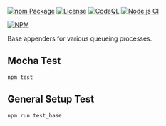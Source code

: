 
[![npm Package](https://img.shields.io/npm/v/base-queue.svg)](https://www.npmjs.org/package/base-queue)
[![License](https://img.shields.io/npm/l/base-queue.svg)](https://github.com/jman717/base-queue/blob/master/LICENSE)
[![CodeQL](https://github.com/jman717/base-queue/actions/workflows/actions.yml/badge.svg)](https://github.com/jman717/base-queue/actions/workflows/actions.yml)
[![Node.js CI](https://github.com/jman717/base-queue/actions/workflows/node.js.yml/badge.svg)](https://github.com/jman717/base-queue/actions/workflows/node.js.yml)

[![NPM](https://nodei.co/npm/base-queue.png?downloads=true&downloadRank=true&stars=true)](https://nodei.co/npm/base-queue/)

Base appenders for various queueing processes.

Mocha Test
---------
```
npm test
```

General Setup Test
---------
```
npm run test_base

```